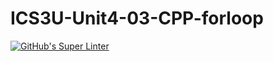 # ICS3U-Unit4-03-CPP-forloop

[![GitHub's Super Linter](https://github.com/matthew-meech/ICS3U-Unit4-03-CPP-forloop/workflows/GitHub's%20Super%20Linter/badge.svg)](https://github.com/matthew-meech/ICS3U-Unit4-03-CPP-forloop/actions)
